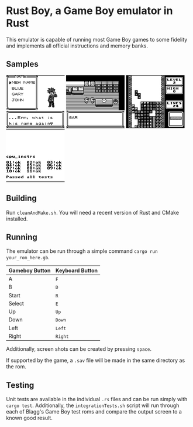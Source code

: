 # Rust Boy, a Game Boy emulator in Rust

This emulator is capable of running most Game Boy games to some fidelity and 
implements all official instructions and memory banks.

## Samples

![An sample menu](https://raw.githubusercontent.com/ToddBodnar/rustboy/master/screenshots/samples/gary_name.bmp)
![An animation of chatting in pokemon](https://raw.githubusercontent.com/ToddBodnar/rustboy/master/screenshots/samples/gary_talk.gif)
![A Tetris screenshot](https://raw.githubusercontent.com/ToddBodnar/rustboy/master/screenshots/samples/tetris.bmp)
![Passing cpu_instrs test](https://raw.githubusercontent.com/ToddBodnar/rustboy/master/screenshots/samples/cpu_pass.bmp)

## Building

Run `cleanAndMake.sh`. You will need a recent version of Rust and CMake 
installed.

## Running

The emulator can be run through a simple command `cargo run your_rom_here.gb`.

| Gameboy Button | Keyboard Button   |
|----------------|-------------------|
| A              | `F`               |
| B              | `D`               |
| Start          | `R`               |
| Select         | `E`               |
| Up             | `Up`              |
| Down           | `Down`            |
| Left           | `Left`            |
| Right          | `Right`           |

Additionally, screen shots can be created by pressing `space`.

If supported by the game, a `.sav` file will be made in the same directory as
the rom.

## Testing

Unit tests are available in the individual `.rs` files and can be run simply 
with `cargo test`. Additionally, the `integrationTests.sh` script will run 
through each of Blagg's Game Boy test roms and compare the output screen to
a known good result. 